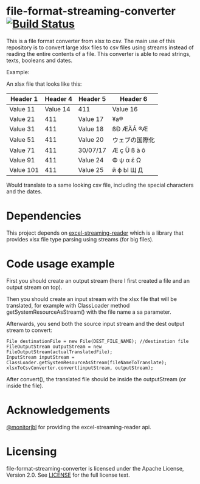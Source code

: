 ﻿# file-format-streaming-converter [![Build Status](https://travis-ci.org/kenshoo/file-format-streaming-converter.svg?branch=master)](https://travis-ci.org/kenshoo/file-format-streaming-converter)

This is a file format converter from xlsx to csv. The main use of this repository is to convert 
large xlsx files to csv files using streams instead of reading the entire contents of a file.
This converter is able to read strings, texts, booleans and dates.


Example:

An xlsx file that looks like this:

|Header 1   | Header 4	|Header 5	|Header 6	  |
|-----------|-----------|-----------|-------------|
|Value 11   | Value 14  |411	    |Value 16	  |
|Value 21   | 411	    |Value 17	|¥a®	      |
|Value 31   | 411	    |Value 18	|ßÐ ÆÄÁ  ®Æ	  |
|Value 51   | 411	    |Value 20	|ウェブの国際化 |
|Value 71   | 411	    |30/07/17	|Æ ç Ü ß à ô  | 
|Value 91   | 411	    |Value 24	|Φ ψ α έ Ω    |
|Value 101  | 411	    |Value 25	|й ф Ы Щ Д	  |


Would translate to a same looking csv file, including the special characters and the dates.

Dependencies
===
This project depends on [excel-streaming-reader](https://github.com/monitorjbl/excel-streaming-reader) which is a library
that provides xlsx file type parsing using streams (for big files). 

Code usage example
=========
First you should create an output stream (here I first created a file and an output stream on top).

Then you should create an input stream with the xlsx file that will be translated, for example with ClassLoader method
getSystemResourceAsStream() with the file name a sa parameter. 

Afterwards, you send both the source
input stream and the dest output stream to convert:

    File destinationFile = new File(DEST_FILE_NAME); //destination file
    FileOutputStream outputStream = new FileOutputStream(actualTranslatedFile);
    InputStream inputStream = ClassLoader.getSystemResourceAsStream(fileNameToTranslate);
    xlsxToCsvConverter.convert(inputStream, outputStream);
    
After convert(), the translated file should be inside the outputStream (or inside the file).

Acknowledgements
====
[@monitorjbl](https://github.com/monitorjbl) for providing the excel-streaming-reader api.

Licensing
=========
file-format-streaming-converter is licensed under the Apache License, Version 2.0. See
[LICENSE](https://github.com/kenshoo/file-format-streaming-converter/blob/master/LICENSE) for the full
license text.
